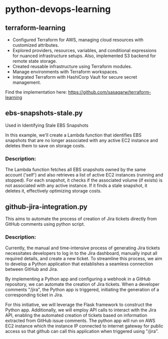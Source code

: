 # python-devops-learning

## terraform-learning

- Configured Terraform for AWS, managing cloud resources with customized attributes.
- Explored providers, resources, variables, and conditional expressions for nuanced infrastructure setups. Also, implemented S3 backend for remote state storage.
- Created reusable infrastructure using Terraform modules.
- Manage environments with Terraform workspaces.
- Integrated Terraform with HashiCorp Vault for secure secret management.

Find the implementation here: https://github.com/sasagarw/terraform-learning

## ebs-snapshots-stale.py

Used in Identifying Stale EBS Snapshots

In this example, we'll create a Lambda function that identifies EBS snapshots that are no longer associated with any active EC2 instance and deletes them to save on storage costs.

### Description:

The Lambda function fetches all EBS snapshots owned by the same account ('self') and also retrieves a list of active EC2 instances (running and stopped). For each snapshot, it checks if the associated volume (if exists) is not associated with any active instance. If it finds a stale snapshot, it deletes it, effectively optimizing storage costs.

## github-jira-integration.py

This aims to automate the process of creation of Jira tickets directly from GitHub comments using python script.

### Description:

Currently, the manual and time-intensive process of generating Jira tickets necessitates developers to log in to the Jira dashboard, manually input all required details, and create a new ticket. To streamline this process, we aim to develop a Python application that establishes a seamless connection between GitHub and Jira.

By implementing a Python app and configuring a webhook in a GitHub repository, we can automate the creation of Jira tickets. When a developer comments "/jira", the Python app is triggered, initiating the generation of a corresponding ticket in Jira.

For this initiative, we will leverage the Flask framework to construct the Python app. Additionally, we will employ API calls to interact with the Jira API, enabling the automated creation of tickets based on information extracted from GitHub issue comments. The python app will run on AWS EC2 instance which the instance IP connected to internet gateway for public access so that github can call this application when triggered using "/jira".
